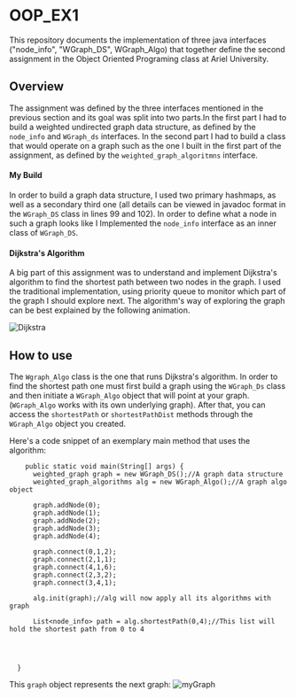 # OOP_EX1

This repository documents the implementation of three java interfaces
 ("node_info", "WGraph_DS", WGraph_Algo) that together define the second assignment in the Object Oriented Programing 
 class at Ariel University.
 
## Overview 

The assignment was defined by the three interfaces mentioned in the previous section
 and its goal was split into two parts.In the first part I had to build a weighted undirected graph data structure, 
 as defined by the `node_info` and `WGraph_ds` interfaces. 
 In the second part I had to build a class that would operate on a graph such as the one I
 built in the first part of the assignment, as defined by the `weighted_graph_algoritmns`
 interface. 
 
 #### My Build
 
 In order to build a graph data structure, I used two primary hashmaps, as well as a 
 secondary third one (all details can be viewed in javadoc format in the `WGraph_DS` class
 in lines 99 and 102). In order to define what a node in such a graph looks like I Implemented 
 the `node_info` interface as an inner class of `WGraph_DS`.
 
 #### Dijkstra's Algorithm
 
 A big part of this assignment was to understand and implement Dijkstra's algorithm 
 to find the shortest path between two nodes in the graph. I used the traditional 
 implementation, using priority queue to monitor which part of the graph I should explore next. 
 The algorithm's way of exploring the graph can be best explained by the following animation. 
 
 ![Dijkstra](https://upload.wikimedia.org/wikipedia/commons/5/57/Dijkstra_Animation.gif)
 
 ## How to use
 
 The `Wgraph_Algo` class is the one that runs Dijkstra's algorithm. In order to find the shortest path
 one must first build a graph using the `WGraph_Ds` class and then initiate a `WGraph_Algo` 
 object that will point at your graph. (`WGraph_Algo` works with its own underlying graph).
 After that, you can access the `shortestPath` or `shortestPathDist` methods through the `WGraph_Algo`
 object you created. 
 
 Here's a code snippet of an exemplary main method that uses the algorithm:
 
  
        public static void main(String[] args) {
          weighted_graph graph = new WGraph_DS();//A graph data structure
          weighted_graph_algorithms alg = new WGraph_Algo();//A graph algo object
  
          graph.addNode(0);
          graph.addNode(1);
          graph.addNode(2);
          graph.addNode(3);
          graph.addNode(4);
  
          graph.connect(0,1,2);
          graph.connect(2,1,1);
          graph.connect(4,1,6);
          graph.connect(2,3,2);
          graph.connect(3,4,1);
  
          alg.init(graph);//alg will now apply all its algorithms with graph
  
          List<node_info> path = alg.shortestPath(0,4);//This list will hold the shortest path from 0 to 4
  
  
  
  
      }
  
  This `graph` object represents the next graph:
  ![myGraph](/Users/talzichlinsky/Downloads/IMG_3335603A2BE6-1.jpeg)
  
    
 
 
 
 
